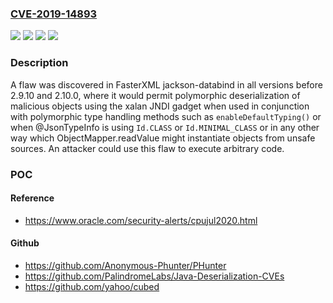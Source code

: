 ### [CVE-2019-14893](https://cve.mitre.org/cgi-bin/cvename.cgi?name=CVE-2019-14893)
![](https://img.shields.io/static/v1?label=Product&message=jackson-databind&color=blue)
![](https://img.shields.io/static/v1?label=Version&message=n%2Fa&color=blue)
![](https://img.shields.io/static/v1?label=Vulnerability&message=CWE-200&color=brighgreen)
![](https://img.shields.io/static/v1?label=Vulnerability&message=CWE-502&color=brighgreen)

### Description

A flaw was discovered in FasterXML jackson-databind in all versions before 2.9.10 and 2.10.0, where it would permit polymorphic deserialization of malicious objects using the xalan JNDI gadget when used in conjunction with polymorphic type handling methods such as `enableDefaultTyping()` or when @JsonTypeInfo is using `Id.CLASS` or `Id.MINIMAL_CLASS` or in any other way which ObjectMapper.readValue might instantiate objects from unsafe sources. An attacker could use this flaw to execute arbitrary code.

### POC

#### Reference
- https://www.oracle.com/security-alerts/cpujul2020.html

#### Github
- https://github.com/Anonymous-Phunter/PHunter
- https://github.com/PalindromeLabs/Java-Deserialization-CVEs
- https://github.com/yahoo/cubed

